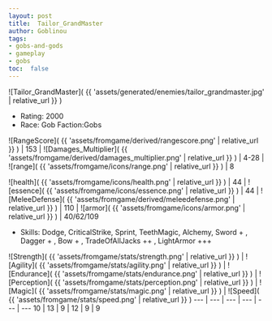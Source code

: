 ```yaml
---
layout: post
title:  Tailor_GrandMaster
author: Goblinou
tags:
- gobs-and-gods
- gameplay
- gobs
toc:  false
---
```


![Tailor_GrandMaster]( {{ 'assets/generated/enemies/tailor_grandmaster.jpg' | relative_url }} )
- Rating: 2000
- Race: Gob  Faction:Gobs

![RangeScore]( {{ 'assets/fromgame/derived/rangescore.png' | relative_url }} ) | 153 | ![Damages_Multiplier]( {{ 'assets/fromgame/derived/damages_multiplier.png' | relative_url }} ) | 4-28 | ![range]( {{ 'assets/fromgame/icons/range.png' | relative_url }} ) | 8


![health]( {{ 'assets/fromgame/icons/health.png' | relative_url }} ) | 44 | ![essence]( {{ 'assets/fromgame/icons/essence.png' | relative_url }} ) | 44 | ![MeleeDefense]( {{ 'assets/fromgame/derived/meleedefense.png' | relative_url }} ) | 110 | ![armor]( {{ 'assets/fromgame/icons/armor.png' | relative_url }} ) | 40/62/109

* Skills: Dodge, CriticalStrike, Sprint, TeethMagic, Alchemy, Sword + , Dagger + , Bow + , TradeOfAllJacks ++ , LightArmor +++ 

![Strength]( {{ 'assets/fromgame/stats/strength.png' | relative_url }} ) | ![Agility]( {{ 'assets/fromgame/stats/agility.png' | relative_url }} ) | ![Endurance]( {{ 'assets/fromgame/stats/endurance.png' | relative_url }} ) | ![Perception]( {{ 'assets/fromgame/stats/perception.png' | relative_url }} ) | ![Magic]( {{ 'assets/fromgame/stats/magic.png' | relative_url }} ) | ![Speed]( {{ 'assets/fromgame/stats/speed.png' | relative_url }} )
--- | --- | --- | --- | --- | ---
10 | 13 | 9 | 12 | 9 | 9
